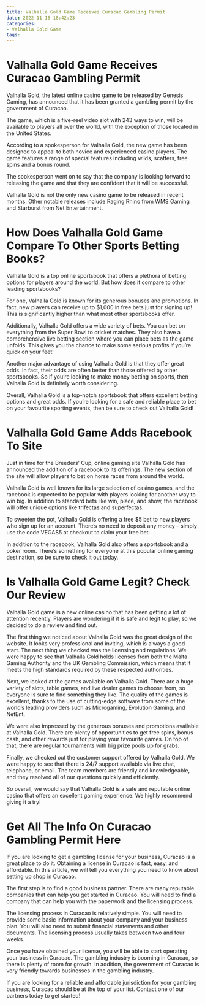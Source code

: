 ```yaml
---
title: Valhalla Gold Game Receives Curacao Gambling Permit
date: 2022-11-16 18:42:23
categories:
- Valhalla Gold Game
tags:
---
```



#  Valhalla Gold Game Receives Curacao Gambling Permit

Valhalla Gold, the latest online casino game to be released by Genesis Gaming, has announced that it has been granted a gambling permit by the government of Curacao.

The game, which is a five-reel video slot with 243 ways to win, will be available to players all over the world, with the exception of those located in the United States.

According to a spokesperson for Valhalla Gold, the new game has been designed to appeal to both novice and experienced casino players. The game features a range of special features including wilds, scatters, free spins and a bonus round.

The spokesperson went on to say that the company is looking forward to releasing the game and that they are confident that it will be successful.

Valhalla Gold is not the only new casino game to be released in recent months. Other notable releases include Raging Rhino from WMS Gaming and Starburst from Net Entertainment.

#  How Does Valhalla Gold Game Compare To Other Sports Betting Books?

Valhalla Gold is a top online sportsbook that offers a plethora of betting options for players around the world. But how does it compare to other leading sportsbooks?

For one, Valhalla Gold is known for its generous bonuses and promotions. In fact, new players can receive up to $1,000 in free bets just for signing up! This is significantly higher than what most other sportsbooks offer.

Additionally, Valhalla Gold offers a wide variety of bets. You can bet on everything from the Super Bowl to cricket matches. They also have a comprehensive live betting section where you can place bets as the game unfolds. This gives you the chance to make some serious profits if you’re quick on your feet!

Another major advantage of using Valhalla Gold is that they offer great odds. In fact, their odds are often better than those offered by other sportsbooks. So if you’re looking to make money betting on sports, then Valhalla Gold is definitely worth considering.

Overall, Valhalla Gold is a top-notch sportsbook that offers excellent betting options and great odds. If you’re looking for a safe and reliable place to bet on your favourite sporting events, then be sure to check out Valhalla Gold!

#  Valhalla Gold Game Adds Racebook To Site 

Just in time for the Breeders’ Cup, online gaming site Valhalla Gold has announced the addition of a racebook to its offerings. The new section of the site will allow players to bet on horse races from around the world.

Valhalla Gold is well known for its large selection of casino games, and the racebook is expected to be popular with players looking for another way to win big. In addition to standard bets like win, place, and show, the racebook will offer unique options like trifectas and superfectas.

To sweeten the pot, Valhalla Gold is offering a free $5 bet to new players who sign up for an account. There’s no need to deposit any money – simply use the code VEGAS5 at checkout to claim your free bet.

In addition to the racebook, Valhalla Gold also offers a sportsbook and a poker room. There’s something for everyone at this popular online gaming destination, so be sure to check it out today.

#  Is Valhalla Gold Game Legit? Check Our Review

Valhalla Gold game is a new online casino that has been getting a lot of attention recently. Players are wondering if it is safe and legit to play, so we decided to do a review and find out.

The first thing we noticed about Valhalla Gold was the great design of the website. It looks very professional and inviting, which is always a good start. The next thing we checked was the licensing and regulations. We were happy to see that Valhalla Gold holds licenses from both the Malta Gaming Authority and the UK Gambling Commission, which means that it meets the high standards required by these respected authorities.

Next, we looked at the games available on Valhalla Gold. There are a huge variety of slots, table games, and live dealer games to choose from, so everyone is sure to find something they like. The quality of the games is excellent, thanks to the use of cutting-edge software from some of the world’s leading providers such as Microgaming, Evolution Gaming, and NetEnt.

We were also impressed by the generous bonuses and promotions available at Valhalla Gold. There are plenty of opportunities to get free spins, bonus cash, and other rewards just for playing your favourite games. On top of that, there are regular tournaments with big prize pools up for grabs.

Finally, we checked out the customer support offered by Valhalla Gold. We were happy to see that there is 24/7 support available via live chat, telephone, or email. The team members are friendly and knowledgeable, and they resolved all of our questions quickly and efficiently.

So overall, we would say that Valhalla Gold is a safe and reputable online casino that offers an excellent gaming experience. We highly recommend giving it a try!

#  Get All The Info On Curacao Gambling Permit Here

If you are looking to get a gambling license for your business, Curacao is a great place to do it. Obtaining a license in Curacao is fast, easy, and affordable. In this article, we will tell you everything you need to know about setting up shop in Curacao.

The first step is to find a good business partner. There are many reputable companies that can help you get started in Curacao. You will need to find a company that can help you with the paperwork and the licensing process.

The licensing process in Curacao is relatively simple. You will need to provide some basic information about your company and your business plan. You will also need to submit financial statements and other documents. The licensing process usually takes between two and four weeks.

Once you have obtained your license, you will be able to start operating your business in Curacao. The gambling industry is booming in Curacao, so there is plenty of room for growth. In addition, the government of Curacao is very friendly towards businesses in the gambling industry.

If you are looking for a reliable and affordable jurisdiction for your gambling business, Curacao should be at the top of your list. Contact one of our partners today to get started!